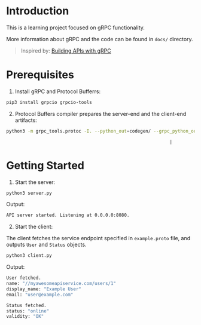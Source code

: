 # Introduction

This is a learning project focused on gRPC functionality.

More information about gRPC and the code can be found in `docs/` directory.

> Inspired by: [Building APIs with gRPC](https://medium.com/google-cloud/building-apis-with-grpc-50842234aec8)

# Prerequisites

1. Install gRPC and Protocol Bufferrs:

```bash
pip3 install grpcio grpcio-tools
```

2. Protocol Buffers compiler prepares the server-end and the client-end artifacts:

```bash
python3 -m grpc_tools.protoc -I. --python_out=codegen/ --grpc_python_out=codegen/ example.proto
```
                                                                 |
# Getting Started

1. Start the server:

```bash
python3 server.py 
```

Output:

```bash
API server started. Listening at 0.0.0.0:8080.
```

2. Start the client:

The client fetches the service endpoint specified in `example.proto` file, and outputs `User` and `Status` objects.

```bash
python3 client.py  
```

Output:

```bash
User fetched.
name: "//myawesomeapiservice.com/users/1"
display_name: "Example User"
email: "user@example.com"

Status fetched.
status: "online"
validity: "OK"
```